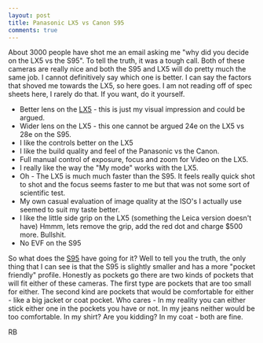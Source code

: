 ```yaml
---
layout: post
title: Panasonic LX5 vs Canon S95
comments: true
---
```

About 3000 people have shot me an email asking me "why did you decide on the LX5 vs the S95". To tell the truth, it was a tough call. Both of these cameras are really nice and both the S95 and LX5 will do pretty much the same job. I cannot definitively say which one is better. I can say the factors that shoved me towards the LX5, so here goes. I am not reading off of spec sheets here, I rarely do that. If you want, do it yourself.
<ul>
	<li>Better lens on the <a href="http://www.amazon.com/gp/redirect.html?ie=UTF8&amp;location=http%3A%2F%2Fwww.amazon.com%2Fs%3Fie%3DUTF8%26ref_%3Dnb_sb_ss_i_5_9%26field-keywords%3Dpanasonic%2520lx5%26url%3Dsearch-alias%253Daps%26sprefix%3Dpanasonic&amp;tag=rbde-20&amp;linkCode=ur2&amp;camp=1789&amp;creative=390957" target="_blank">LX5</a> - this is just my visual impression and could be argued.</li>
	<li>Wider lens on the LX5 - this one cannot be argued 24e on the LX5 vs 28e on the S95.</li>
	<li>I like the controls better on the LX5</li>
	<li>I like the build quality and feel of the Panasonic vs the Canon.</li>
	<li>Full manual control of exposure, focus and zoom for Video on the LX5.</li>
	<li>I really like the way the "My mode" works with the LX5.</li>
	<li>Oh - The LX5 is much much faster than the S95. It feels really quick shot to shot and the focus seems faster to me but that was not some sort of scientific test.</li>
	<li>My own casual evaluation of image quality at the ISO's I actually use seemed to suit my taste better.</li>
	<li>I like the little side grip on the LX5 (something the Leica version doesn't have) Hmmm, lets remove the grip, add the red dot and charge $500 more. Bullshit.</li>
	<li>No EVF on the S95</li>
</ul>
So what does the <a href="http://www.amazon.com/gp/redirect.html?ie=UTF8&amp;location=http%3A%2F%2Fwww.amazon.com%2Fs%3Fie%3DUTF8%26x%3D0%26ref_%3Dnb_sb_noss%26y%3D0%26field-keywords%3DCanon%2520S95%26url%3Dsearch-alias%253Daps&amp;tag=rbde-20&amp;linkCode=ur2&amp;camp=1789&amp;creative=390957" target="_blank">S95</a> have going for it? Well to tell you the truth, the only thing that I can see is that the S95 is slightly smaller and has a more "pocket friendly" profile. Honestly as pockets go there are two kinds of pockets that will fit either of these cameras. The first type are pockets that are too small for either. The second kind are pockets that would be comfortable for either - like a big jacket or coat pocket. Who cares - In my reality you can either stick either one in the pockets you have or not. In my jeans neither would be too comfortable. In my shirt? Are you kidding? In my coat - both are fine.

RB